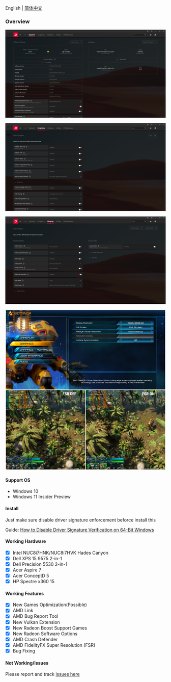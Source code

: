 English | [简体中文](./README.zh-CN.md)

### Overview

![system](Screenshots/system.png)

![graphics](Screenshots/graphics.png)

![display](Screenshots/display.png)

![fsr](Screenshots/fsr.png)

#### Support OS

- Windows 10
- Windows 11 Insider Preview

#### Install

Just make sure disable driver signature enforcement beforce install this

Guide: [How to Disable Driver Signature Verification on 64-Bit Windows](https://www.howtogeek.com/167723/how-to-disable-driver-signature-verification-on-64-bit-windows-8.1-so-that-you-can-install-unsigned-drivers/)

#### Working Hardware

* [x] Intel NUC8i7HNK/NUC8i7HVK Hades Canyon
* [x] Dell XPS 15 9575 2-in-1
* [x] Dell Precision 5530 2-in-1
* [x] Acer Aspire 7
* [x] Acer ConceptD 5
* [x] HP Spectre x360 15

#### Working Features

* [x] New Games Optimization(Possible)
* [x] AMD Link
* [x] AMD Bug Report Tool
* [x] New Vulkan Extension
* [x] New Radeon Boost Support Games
* [x] New Radeon Software Options
* [x] AMD Crash Defender
* [x] AMD FidelityFX Super Resolution (FSR)
* [x] Bug Fixing

#### Not Working/Issues

Please report and track [issues here](https://github.com/leogcry22/Hades-VegaM/issues)
